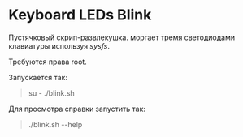 # Keyboard LEDs Blink

Пустячковый скрип-развлекушка. моргает тремя светодиодами клавиатуры используя 
_sysfs_.

Требуются права root.

Запускается так:

> su -
> ./blink.sh 

Для просмотра справки запустить так:

> ./blink.sh --help
